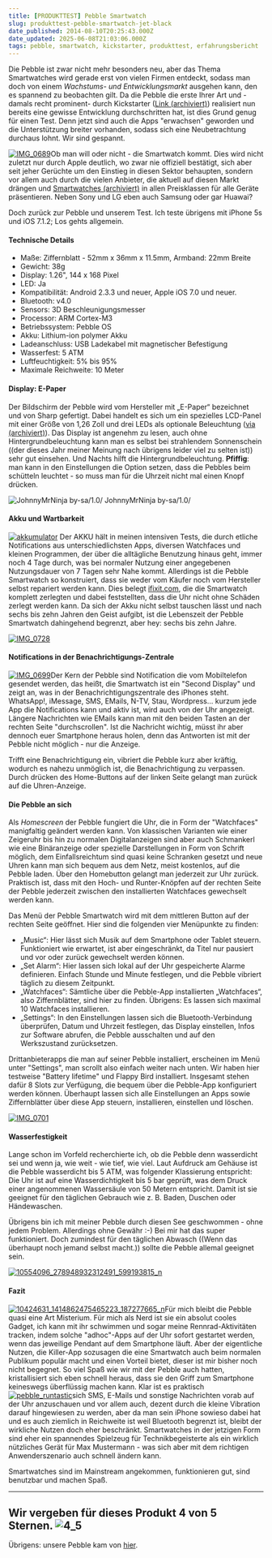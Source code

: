 ```yaml
---
title: [PRODUKTTEST] Pebble Smartwatch
slug: produkttest-pebble-smartwatch-jet-black
date_published: 2014-08-10T20:25:43.000Z
date_updated: 2025-06-08T21:03:06.000Z
tags: pebble, smartwatch, kickstarter, produkttest, erfahrungsbericht
---
```


Die Pebble ist zwar nicht mehr besonders neu, aber das Thema Smartwatches wird gerade erst von vielen Firmen entdeckt, sodass man doch von einem *Wachstums- und Entwicklungsmarkt* ausgehen kann, den es spannend zu beobachten gilt. Da die Pebble die erste Ihrer Art und -damals recht prominent- durch Kickstarter ([Link (archiviert)](http://web.archive.org/web/20140811023548/https://www.kickstarter.com/projects/597507018/pebble-e-paper-watch-for-iphone-and-android)) realisiert nun bereits eine gewisse Entwicklung durchschritten hat, ist dies Grund genug für einen Test. Denn jetzt sind auch die Apps "erwachsen" geworden und die Unterstützung breiter vorhanden, sodass sich eine Neubetrachtung durchaus lohnt. Wir sind gespannt. 

[![IMG_0689](//picdump.thafaker.de/2014/08/IMG_0689-100x100.jpg)](http://picdump.thafaker.de/2014/08/IMG_0689-e1407682731507.jpg)Ob man will oder nicht - die Smartwatch kommt. Dies wird nicht zuletzt nur durch Apple deutlich, wo zwar nie offiziell bestätigt, sich aber seit jeher Gerüchte um den Einstieg in diesen Sektor behaupten, sondern vor allem auch durch die vielen Anbieter, die aktuell auf diesen Markt drängen und [Smartwatches (archiviert)](http://web.archive.org/web/20140703210205/http://www.mobilefun.de/34318/nach-kategorie/smartwatches.htm) in allen Preisklassen für alle Geräte präsentieren. Neben Sony und LG eben auch Samsung oder gar Huawai?

Doch zurück zur Pebble und unserem Test. Ich teste übrigens mit iPhone 5s und iOS 7.1.2; Los gehts allgemein.

#### Technische Details

- Maße: Ziffernblatt - 52mm x 36mm x 11.5mm, Armband: 22mm Breite
- Gewicht: 38g
- Display: 1.26", 144 x 168 Pixel
- LED: Ja
- Kompatibilität: Android 2.3.3 und neuer, Apple iOS 7.0 und neuer.
- Bluetooth: v4.0
- Sensors: 3D Beschleunigungsmesser
- Processor: ARM Cortex-M3
- Betriebssystem: Pebble OS
- Akku: Lithium-ion polymer Akku
- Ladeanschluss: USB Ladekabel mit magnetischer Befestigung
- Wasserfest: 5 ATM
- Luftfeuchtigkeit: 5% bis 95%
- Maximale Reichweite: 10 Meter

#### Display: E-Paper

Der Bildschirm der Pebble wird vom Hersteller mit „E-Paper“ bezeichnet und von Sharp gefertigt. Dabei handelt es sich um ein spezielles LCD-Panel mit einer Größe von 1,26 Zoll und drei LEDs als optionale Beleuchtung ([via (archiviert)](http://web.archive.org/web/20131109102728/http://www.pebble-smartwatch.de:80/ist-das-das-e-paper-display-von-pebble/)). Das Display ist angenehm zu lesen, auch ohne Hintergrundbeleuchtung kann man es selbst bei strahlendem Sonnenschein ((der dieses Jahr meiner Meinung nach übrigens leider viel zu selten ist)) sehr gut einsehen. Und Nachts hilft die Hintergrundbeleuchtung. **Pfiffig**: man kann in den Einstellungen die Option setzen, dass die Pebbles beim schütteln leuchtet - so muss man für die Uhrzeit nicht mal einen Knopf drücken.

![JohnnyMrNinja by-sa/1.0/](//picdump.thafaker.de/2014/08/Pebble_watch_trio_group_04-580x435.png) JohnnyMrNinja by-sa/1.0/

#### Akku und Wartbarkeit

[![akkumulator](//picdump.thafaker.de/2014/08/akkumulator-100x100.png)](http://picdump.thafaker.de/2014/08/akkumulator.png) Der AKKU hält in meinen intensiven Tests, die durch etliche Notifications aus unterschiedlichsten Apps, diversen Watchfaces und kleinen Programmen, der über die alltägliche Benutzung hinaus geht, immer noch 4 Tage durch, was bei normaler Nutzung einer angegebenen Nutzungsdauer von 7 Tagen sehr Nahe kommt. Allerdings ist die Pebble Smartwatch so konstruiert, dass sie weder vom Käufer noch vom Hersteller selbst repariert werden kann. Dies belegt [ifixit.com](https://de.ifixit.com/Teardown/Pebble+Teardown/13319), die die Smartwatch komplett zerlegten und dabei feststellten, dass die Uhr nicht ohne Schäden zerlegt werden kann. Da sich der Akku nicht selbst tauschen lässt und nach sechs bis zehn Jahren den Geist aufgibt, ist die Lebenszeit der Pebble Smartwatch dahingehend begrenzt, aber hey: sechs bis zehn Jahre.

[![IMG_0728](//picdump.thafaker.de/2014/08/IMG_0728-580x435.jpg)](http://picdump.thafaker.de/2014/08/IMG_0728.jpg)

#### Notifications in der Benachrichtigungs-Zentrale

[![IMG_0699](//picdump.thafaker.de/2014/08/IMG_0699-100x100.jpg)](http://picdump.thafaker.de/2014/08/IMG_0699.jpg)Der Kern der Pebble sind Notification die vom Mobiltelefon gesendet werden, das heißt, die Smartwatch ist ein "Second Display" und zeigt an, was in der Benachrichtigungszentrale des iPhones steht. WhatsApp!, iMessage, SMS, EMails, N-TV, Stau, Wordpress… kurzum jede App die Notifications kann und aktiv ist, wird auch von der Uhr angezeigt. Längere Nachrichten wie EMails kann man mit den beiden Tasten an der rechten Seite "durchscrollen". Ist die Nachricht wichtig, müsst ihr aber dennoch euer Smartphone heraus holen, denn das Antworten ist mit der Pebble nicht möglich - nur die Anzeige.

Trifft eine Benachrichtigung ein, vibriert die Pebble kurz aber kräftig, wodurch es nahezu unmöglich ist, die Benachrichtigung zu verpassen. Durch drücken des Home-Buttons auf der linken Seite gelangt man zurück auf die Uhren-Anzeige.

#### Die Pebble an sich

Als *Homescreen* der Pebble fungiert die Uhr, die in Form der "Watchfaces" manigfaltig geändert werden kann. Von klassischen Varianten wie einer Zeigeruhr bis hin zu normalen Digitalanzeigen sind aber auch Schmankerl wie eine Binäranzeige oder spezielle Darstellungen in Form von Schrift möglich, dem Einfallsreichtum sind quasi keine Schranken gesetzt und neue Uhren kann man sich bequem aus dem Netz, meist kostenlos, auf die Pebble laden. Über den Homebutton gelangt man jederzeit zur Uhr zurück. Praktisch ist, dass mit den Hoch- und Runter-Knöpfen auf der rechten Seite der Pebble jederzeit zwischen den installierten Watchfaces gewechselt werden kann.

Das Menü der Pebble Smartwatch wird mit dem mittleren Button auf der rechten Seite geöffnet. Hier sind die folgenden vier Menüpunkte zu finden:

- „Music“: Hier lässt sich Musik auf dem Smartphone oder Tablet steuern. Funktioniert wie erwartet, ist aber eingeschränkt, da Titel nur pausiert und vor oder zurück gewechselt werden können.
- „Set Alarm“: Hier lassen sich lokal auf der Uhr gespeicherte Alarme definieren. Einfach Stunde und Minute festlegen, und die Pebble vibriert täglich zu diesem Zeitpunkt.
- „Watchfaces“: Sämtliche über die Pebble-App installierten „Watchfaces“, also Ziffernblätter, sind hier zu finden. Übrigens: Es lassen sich maximal 10 Watchfaces installieren.
- „Settings“: In den Einstellungen lassen sich die Bluetooth-Verbindung überprüfen, Datum und Uhrzeit festlegen, das Display einstellen, Infos zur Software abrufen, die Pebble ausschalten und auf den Werkszustand zurücksetzen.

Drittanbieterapps die man auf seiner Pebble installiert, erscheinen im Menü unter "Settings", man scrollt also einfach weiter nach unten. Wir haben hier testweise "Battery lifetime" und Flappy Bird installiert. Insgesamt stehen dafür 8 Slots zur Verfügung, die bequem über die Pebble-App konfiguriert werden können. Überhaupt lassen sich alle Einstellungen an Apps sowie Ziffernblätter über diese App steuern, installieren, einstellen und löschen.

[![IMG_0701](//picdump.thafaker.de/2014/08/IMG_0701-326x580.png)](http://picdump.thafaker.de/2014/08/IMG_0701.png)

#### Wasserfestigkeit

Lange schon im Vorfeld recherchierte ich, ob die Pebble denn wasserdicht sei und wenn ja, wie weit - wie tief, wie viel. Laut Aufdruck am Gehäuse ist die Pebble wasserdicht bis 5 ATM, was folgender Klassierung entspricht: Die Uhr ist auf eine Wasserdichtigkeit bis 5 bar geprüft, was dem Druck einer angenommenen Wassersäule von 50 Metern entspricht. Damit ist sie geeignet für den täglichen Gebrauch wie z. B. Baden, Duschen oder Händewaschen.

Übrigens bin ich mit meiner Pebble durch diesen See geschwommen - ohne jedem Problem. Allerdings ohne Gewähr :-) Bei mir hat das super funktioniert. Doch zumindest für den täglichen Abwasch ((Wenn das überhaupt noch jemand selbst macht.)) sollte die Pebble allemal geeignet sein.

[![10554096_278948932312491_599193815_n](//picdump.thafaker.de/2014/08/10554096_278948932312491_599193815_n-580x580.jpg)](http://picdump.thafaker.de/2014/08/10554096_278948932312491_599193815_n.jpg)

#### Fazit

[![10424631_1414862475465223_187277665_n](//picdump.thafaker.de/2014/08/10424631_1414862475465223_187277665_n1-100x100.jpg)](http://picdump.thafaker.de/2014/08/10424631_1414862475465223_187277665_n1.jpg)Für mich bleibt die Pebble quasi eine Art Misterium. Für mich als Nerd ist sie ein absolut cooles Gadget, ich kann mit ihr schwimmen und sogar meine Rennrad-Aktivitäten tracken, indem solche "adhoc"-Apps auf der Uhr sofort gestartet werden, wenn das jeweilige Pendant auf dem Smartphone läuft. Aber der eigentliche Nutzen, die Killer-App sozusagen die eine Smartwatch auch beim normalen Publikum populär macht und einen Vorteil bietet, dieser ist mir bisher noch nicht begegnet. So viel Spaß wie wir mit der Pebble auch hatten, kristallisiert sich eben schnell heraus, dass sie den Griff zum Smartphone keineswegs überflüssig machen kann. Klar ist es praktisch [![pebble_runtastic](//picdump.thafaker.de/2014/08/pebble_runtastic-100x100.jpg)](http://picdump.thafaker.de/2014/08/pebble_runtastic.jpg)sich SMS, E-Mails und sonstige Nachrichten vorab auf der Uhr anzuschauen und vor allem auch, dezent durch die kleine Vibration darauf hingewiesen zu werden, aber da man sein iPhone sowieso dabei hat und es auch ziemlich in Reichweite ist weil Bluetooth begrenzt ist, bleibt der wirkliche Nutzen doch eher beschränkt. Smartwatches in der jetzigen Form sind eher ein spannendes Spielzeug für Technikbegeisterte als ein wirklich nützliches Gerät für Max Mustermann - was sich aber mit dem richtigen Anwenderszenario auch schnell ändern kann.

Smartwatches sind im Mainstream angekommen, funktionieren gut, sind benutzbar und machen Spaß.

---

Wir vergeben für dieses Produkt 4 von 5 Sternen.
![4_5](//picdump.thafaker.de/2014/08/4_5-580x145.jpg)
---

Übrigens: unsere Pebble kam von [hier](http://www.mobilefun.de/42252-pebble-smartwatch-fuer-ios-und-android-in-jet-black.htm).
